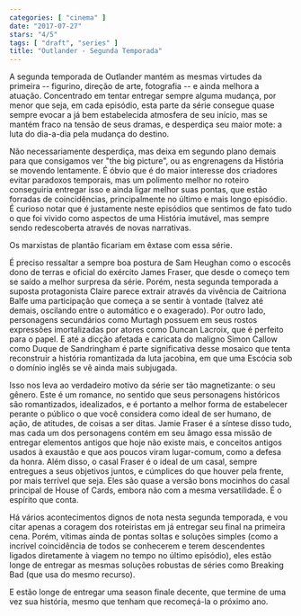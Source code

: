 ```yaml
---
categories: [ "cinema" ]
date: "2017-07-27"
stars: "4/5"
tags: [ "draft", "series" ]
title: "Outlander - Segunda Temporada"
---
```

A segunda temporada de Outlander mantém as mesmas virtudes da
primeira -- figurino, direção de arte, fotografia -- e ainda melhora
a atuação. Concentrado em tentar entregar sempre alguma mudança, por
menor que seja, em cada episódio, esta parte da série consegue quase
sempre evocar a já bem estabelecida atmosfera de seu início, mas se
mantém fraco na tensão de seus dramas, e desperdiça seu maior mote:
a luta do dia-a-dia pela mudança do destino.

Não necessariamente desperdiça, mas deixa em segundo plano demais para
que consigamos ver "the big picture", ou as engrenagens da História se
movendo lentamente. É óbvio que é do maior interesse dos criadores
evitar paradoxos temporais, mas um polimento melhor no roteiro conseguiria
entregar isso e ainda ligar melhor suas pontas, que estão forradas de
coincidências, principalmente no último e mais longo episódio. É
curioso notar que é justamente neste episódios que sentimos de fato
tudo o que foi vivido como aspectos de uma História imutável, mas
sempre sendo redescoberta através de novas narrativas.

Os marxistas de plantão ficariam em êxtase com essa série.

É preciso ressaltar a sempre boa postura de Sam Heughan como o escocês
dono de terras e oficial do exército James Fraser, que desde o começo
tem se saído a melhor surpresa da série. Porém, nesta segunda temporada
a suposta protagonista Claire parece extrair através da vivência de
Caitriona Balfe uma participação que começa a se sentir à vontade
(talvez até demais, oscilando entre o automático e o exagerado). Por
outro lado, personagens secundários como Murtagh possuem em seus rostos
expressões imortalizadas por atores como Duncan Lacroix, que é perfeito
para o papel. E até a dicção afetada e caricata do maligno Simon
Callow como Duque de Sandringham é parte significativa desse mosaico
que tenta reconstruir a história romantizada da luta jacobina, em que
uma Escócia sob o domínio inglês se vê ainda mais subjugada.

Isso nos leva ao verdadeiro motivo da série ser tão magnetizante:
o seu gênero. Este é um romance, no sentido que seus personagens
históricos são romantizados, idealizados, e é portanto a melhor forma
de estabelecer perante o público o que você considera como ideal
de ser humano, de ação, de atitudes, de coisas a ser ditas. Jamie
Fraser é a síntese disso tudo, mas cada um dos personagens contém
em seu âmago essa missão de entregar elementos antigos que hoje não
existe mais, e conceitos antigos usados à exaustão e que aos poucos
viram lugar-comum, como a defesa da honra. Além disso, o casal Fraser
é o ideal de um casal, sempre entregues a seus objetivos juntos, e
cúmplices do que houver pela frente, por mais terrível que seja. Eles
são quase a versão bons mocinhos do casal principal de House of Cards,
embora não com a mesma versatilidade. É o espírito que conta.

Há vários acontecimentos dignos de nota nesta segunda temporada,
e vou citar apenas a coragem dos roteiristas em já entregar seu final
na primeira cena. Porém, vítimas ainda de pontas soltas e soluções
simples (como a incrível coincidência de todos se conhecerem e terem
descendentes ligados diretamente à viagem no tempo no último episódio),
eles estão longe de entregar as mesmas soluções robustas de séries
como Breaking Bad (que usa do mesmo recurso).

E estão longe de entregar uma season finale decente, que termine de
uma vez sua história, mesmo que tenham que recomeçá-la o próximo ano.
